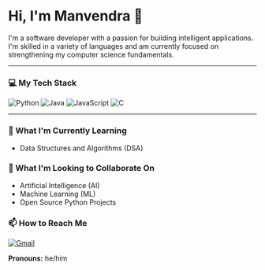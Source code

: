 # Hi, I'm Manvendra 👋

I'm a software developer with a passion for building intelligent applications. I'm skilled in a variety of languages and am currently focused on strengthening my computer science fundamentals.

---

### 💻 My Tech Stack
<p>
  <img src="https://img.shields.io/badge/Python-3776AB?style=for-the-badge&logo=python&logoColor=white" alt="Python">
  <img src="https://img.shields.io/badge/Java-ED8B00?style=for-the-badge&logo=openjdk&logoColor=white" alt="Java">
  <img src="https://img.shields.io/badge/JavaScript-F7DF1E?style=for-the-badge&logo=javascript&logoColor=black" alt="JavaScript">
  <img src="https://img.shields.io/badge/C-A8B9CC?style=for-the-badge&logo=c&logoColor=black" alt="C">
</p>

---

### 🌱 What I'm Currently Learning
- Data Structures and Algorithms (DSA)

### 💞️ What I'm Looking to Collaborate On
- Artificial Intelligence (AI)
- Machine Learning (ML)
- Open Source Python Projects

### 📫 How to Reach Me
<p>
  <a href="mailto:singhchouhanmanvendra7@gmail.com">
    <img src="https://img.shields.io/badge/Gmail-D14836?style=for-the-badge&logo=gmail&logoColor=white" alt="Gmail">
  </a>
</p>

**Pronouns:** he/him
